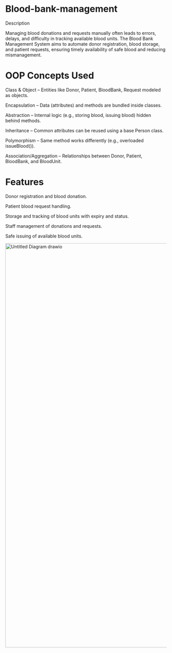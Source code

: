 # Blood-bank-management
Description

Managing blood donations and requests manually often leads to errors, delays, and difficulty in tracking available blood units. The Blood Bank Management System aims to automate donor registration, blood storage, and patient requests, ensuring timely availability of safe blood and reducing mismanagement. 

# OOP Concepts Used

Class & Object – Entities like Donor, Patient, BloodBank, Request modeled as objects.

Encapsulation – Data (attributes) and methods are bundled inside classes.

Abstraction – Internal logic (e.g., storing blood, issuing blood) hidden behind methods.

Inheritance – Common attributes can be reused using a base Person class.

Polymorphism – Same method works differently (e.g., overloaded issueBlood()).

Association/Aggregation – Relationships between Donor, Patient, BloodBank, and BloodUnit.

# Features

Donor registration and blood donation.

Patient blood request handling.

Storage and tracking of blood units with expiry and status.

Staff management of donations and requests.

Safe issuing of available blood units.


<img width="790" height="1261" alt="Untitled Diagram drawio" src="https://github.com/user-attachments/assets/ac686d7b-b0c3-4415-8e1c-9eb5b6fbbe15" />


